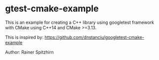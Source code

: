 # gtest-cmake-example
This is an example for creating a C++ library using googletest framework with CMake using C++14 and CMake >=3.13.

This is inspired by:
https://github.com/dnstanciu/googletest-cmake-example

Author: Rainer Spitzhirn
